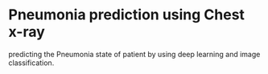 # Pneumonia prediction using  Chest x-ray 
predicting the Pneumonia state of patient by using deep learning 
and image classification. 

